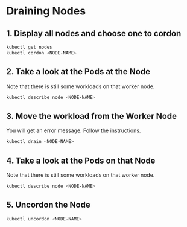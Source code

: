 # Draining Nodes

## 1. Display all nodes and choose one to cordon

```bash
kubectl get nodes
kubectl cordon <NODE-NAME>
```

## 2. Take a look at the Pods at the Node

Note that there is still some workloads on that worker node.

```bash
kubectl describe node <NODE-NAME>
```

## 3. Move the workload from the Worker Node

You will get an error message. Follow the instructions.

```bash
kubectl drain <NODE-NAME>
```

## 4. Take a look at the Pods on that Node

Note that there is still some workloads on that worker node.

```bash
kubectl describe node <NODE-NAME>
```

## 5. Uncordon the Node

```bash
kubectl uncordon <NODE-NAME>
```
